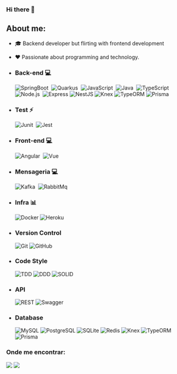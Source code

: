 ### Hi there 👋

## About me:
- 🎓 Backend developer but flirting with frontend development
- ❤️ Passionate about programming and technology.

-  ### Back-end 💻 <br>
    ![SpringBoot](https://img.shields.io/badge/-SpringBoot-006600?&logoColor=fff&logo=spring)&nbsp;
    ![Quarkus](https://img.shields.io/badge/-Quarkus-010445?&logoColor=fff&logo=quarkus)&nbsp;
    ![JavaScript](https://img.shields.io/badge/-JavaScript-fff700?&logoColor=black&logo=javascript)&nbsp;
    ![Java](https://img.shields.io/badge/-WebSocket-30363d?&logoColor=fff002&logo=socket.io)&nbsp;
    ![TypeScript](https://img.shields.io/badge/-TypeScript-007ACC?&logoColor=fff&logo=typescript)&nbsp;
    ![Node.js](https://img.shields.io/badge/-Node.js-006600?&logoColor=fff&logo=node.js)&nbsp;
      <img src="https://img.shields.io/badge/Express-000000?logo=express&logoColor=white" alt="Express"/>
      <img src="https://img.shields.io/badge/NestJS-E0234E?logo=nestjs&logoColor=white" alt="NestJS"/>
      <img src="https://img.shields.io/badge/Knex-D26B38?logoColor=white" alt="Knex"/>
      <img src="https://img.shields.io/badge/TypeORM-E83524?logoColor=white" alt="TypeORM"/>
      <img src="https://img.shields.io/badge/Prisma-2D3748?logo=prisma&logoColor=white" alt="Prisma"/>
  
 - ### Test ⚡ <br>
      ![Junit](https://img.shields.io/badge/-Junit-ff0000?&logoColor=fff&logo=junit5)&nbsp;
      ![Jest](https://img.shields.io/badge/-Jest-006600?&logoColor=fff&logo=jest)&nbsp;
  
 - ### Front-end 💻 <br>
     ![Angular](https://img.shields.io/badge/-Angular-ff0000?&logoColor=fff&logo=angular)&nbsp;
     ![Vue](https://img.shields.io/badge/-Vue-fff?&logoColor=006600&logo=vue.js)&nbsp;

 - ### Mensageria 💻 <br>
      ![Kafka](https://img.shields.io/badge/-Kafka-ff0000?&logoColor=fff&logo=apachekafka)&nbsp;
      ![RabbitMq](https://img.shields.io/badge/-RabbitMQ-orange?&logoColor=fff&logo=rabbitmq)&nbsp;

 - ### Infra 📊 <br>
      <img src="https://img.shields.io/badge/Docker-2496ED?logo=docker&logoColor=white" alt="Docker"/>
      <img src="https://img.shields.io/badge/Heroku-430098?logo=heroku&logoColor=white" alt="Heroku"/>
  
 - ### Version Control  <br>
      <img src="https://img.shields.io/badge/Git-F05032?logo=git&logoColor=white" alt="Git"/>
      <img src="https://img.shields.io/badge/GitHub-181717?logo=github&logoColor=white" alt="GitHub"/>

 - ### Code Style <br>
    <img src="https://img.shields.io/badge/TDD-2088FF?logoColor=white" alt="TDD"/>
    <img src="https://img.shields.io/badge/DDD-FC6D26?logoColor=white" alt="DDD"/>
    <img src="https://img.shields.io/badge/SOLID-FF9A00?logoColor=white" alt="SOLID"/>
 
- ### API <br>
  <img src="https://img.shields.io/badge/REST-E6484F?logoColor=white" alt="REST"/>
  <img src="https://img.shields.io/badge/Swagger-85EA2D?logo=swagger&logoColor=white" alt="Swagger"/>

- ### Database <br>
  <img src="https://img.shields.io/badge/MySQL-4479A1?logo=mysql&logoColor=white" alt="MySQL"/>
  <img src="https://img.shields.io/badge/PostgreSQL-4169E1?logo=postgresql&logoColor=white" alt="PostgreSQL"/>
  <img src="https://img.shields.io/badge/SQLite-003B57?logo=sqlite&logoColor=white" alt="SQLite"/>
  <img src="https://img.shields.io/badge/Redis-DC382D?logo=redis&logoColor=white" alt="Redis"/>
  <img src="https://img.shields.io/badge/Knex-D26B38?logoColor=white" alt="Knex"/>
  <img src="https://img.shields.io/badge/TypeORM-E83524?logoColor=white" alt="TypeORM"/>
  <img src="https://img.shields.io/badge/Prisma-2D3748?logo=prisma&logoColor=white" alt="Prisma"/>



### Onde me encontrar:
<a href="https://www.linkedin.com/in/marco-antonnio-araujo/"><img src="https://img.shields.io/badge/linkedin-0077B5.svg?&logo=linkedin&logoColor=white"></a>
<a href="https://instagram.com/mrcx07"><img src="https://img.shields.io/badge/instagram-E4405F.svg?&logo=instagram&logoColor=white"></a>

